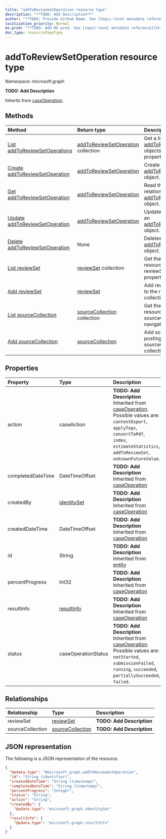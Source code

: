 ```yaml
---
title: "addToReviewSetOperation resource type"
description: "**TODO: Add Description**"
author: "**TODO: Provide Github Name. See [topic-level metadata reference](https://msgo.azurewebsites.net/add/document/guidelines/metadata.html#topic-level-metadata)**"
localization_priority: Normal
ms.prod: "**TODO: Add MS prod. See [topic-level metadata reference](https://msgo.azurewebsites.net/add/document/guidelines/metadata.html#topic-level-metadata)**"
doc_type: resourcePageType
---
```


# addToReviewSetOperation resource type

Namespace: microsoft.graph

**TODO: Add Description**


Inherits from [caseOperation](../resources/caseoperation.md).

## Methods
|Method|Return type|Description|
|:---|:---|:---|
|[List addToReviewSetOperations](../api/addtoreviewsetoperation-list.md)|[addToReviewSetOperation](../resources/addtoreviewsetoperation.md) collection|Get a list of the [addToReviewSetOperation](../resources/addtoreviewsetoperation.md) objects and their properties.|
|[Create addToReviewSetOperation](../api/addtoreviewsetoperation-create.md)|[addToReviewSetOperation](../resources/addtoreviewsetoperation.md)|Create a new [addToReviewSetOperation](../resources/addtoreviewsetoperation.md) object.|
|[Get addToReviewSetOperation](../api/addtoreviewsetoperation-get.md)|[addToReviewSetOperation](../resources/addtoreviewsetoperation.md)|Read the properties and relationships of an [addToReviewSetOperation](../resources/addtoreviewsetoperation.md) object.|
|[Update addToReviewSetOperation](../api/addtoreviewsetoperation-update.md)|[addToReviewSetOperation](../resources/addtoreviewsetoperation.md)|Update the properties of an [addToReviewSetOperation](../resources/addtoreviewsetoperation.md) object.|
|[Delete addToReviewSetOperation](../api/addtoreviewsetoperation-delete.md)|None|Deletes an [addToReviewSetOperation](../resources/addtoreviewsetoperation.md) object.|
|[List reviewSet](../api/addtoreviewsetoperation-list-reviewset.md)|[reviewSet](../resources/reviewset.md) collection|Get the reviewSet resources from the reviewSet navigation property.|
|[Add reviewSet](../api/addtoreviewsetoperation-post-reviewset.md)|[reviewSet](../resources/reviewset.md)|Add reviewSet by posting to the reviewSet collection.|
|[List sourceCollection](../api/addtoreviewsetoperation-list-sourcecollection.md)|[sourceCollection](../resources/sourcecollection.md) collection|Get the sourceCollection resources from the sourceCollection navigation property.|
|[Add sourceCollection](../api/addtoreviewsetoperation-post-sourcecollection.md)|[sourceCollection](../resources/sourcecollection.md)|Add sourceCollection by posting to the sourceCollection collection.|

## Properties
|Property|Type|Description|
|:---|:---|:---|
|action|caseAction|**TODO: Add Description** Inherited from [caseOperation](../resources/caseoperation.md). Possible values are: `contentExport`, `applyTags`, `convertToPdf`, `index`, `estimateStatistics`, `addToReviewSet`, `unknownFutureValue`.|
|completedDateTime|DateTimeOffset|**TODO: Add Description** Inherited from [caseOperation](../resources/caseoperation.md)|
|createdBy|[identitySet](../resources/identityset.md)|**TODO: Add Description** Inherited from [caseOperation](../resources/caseoperation.md)|
|createdDateTime|DateTimeOffset|**TODO: Add Description** Inherited from [caseOperation](../resources/caseoperation.md)|
|id|String|**TODO: Add Description** Inherited from [entity](../resources/entity.md)|
|percentProgress|Int32|**TODO: Add Description** Inherited from [caseOperation](../resources/caseoperation.md)|
|resultInfo|[resultInfo](../resources/resultinfo.md)|**TODO: Add Description** Inherited from [caseOperation](../resources/caseoperation.md)|
|status|caseOperationStatus|**TODO: Add Description** Inherited from [caseOperation](../resources/caseoperation.md). Possible values are: `notStarted`, `submissionFailed`, `running`, `succeeded`, `partiallySucceeded`, `failed`.|

## Relationships
|Relationship|Type|Description|
|:---|:---|:---|
|reviewSet|[reviewSet](../resources/reviewset.md)|**TODO: Add Description**|
|sourceCollection|[sourceCollection](../resources/sourcecollection.md)|**TODO: Add Description**|

## JSON representation
The following is a JSON representation of the resource.
<!-- {
  "blockType": "resource",
  "keyProperty": "id",
  "@odata.type": "microsoft.graph.addToReviewSetOperation",
  "baseType": "microsoft.compliance.ediscovery.contract.caseOperation",
  "openType": false
}
-->
``` json
{
  "@odata.type": "#microsoft.graph.addToReviewSetOperation",
  "id": "String (identifier)",
  "createdDateTime": "String (timestamp)",
  "completedDateTime": "String (timestamp)",
  "percentProgress": "Integer",
  "status": "String",
  "action": "String",
  "createdBy": {
    "@odata.type": "microsoft.graph.identitySet"
  },
  "resultInfo": {
    "@odata.type": "microsoft.graph.resultInfo"
  }
}
```

